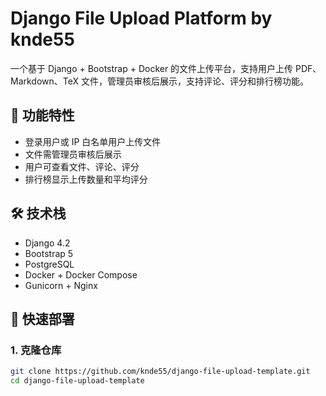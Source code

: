 # Django File Upload Platform by knde55

一个基于 Django + Bootstrap + Docker 的文件上传平台，支持用户上传 PDF、Markdown、TeX 文件，管理员审核后展示，支持评论、评分和排行榜功能。

## 🧰 功能特性

- 登录用户或 IP 白名单用户上传文件
- 文件需管理员审核后展示
- 用户可查看文件、评论、评分
- 排行榜显示上传数量和平均评分

## 🛠️ 技术栈

- Django 4.2
- Bootstrap 5
- PostgreSQL
- Docker + Docker Compose
- Gunicorn + Nginx

## 🚀 快速部署

### 1. 克隆仓库

```bash
git clone https://github.com/knde55/django-file-upload-template.git
cd django-file-upload-template
